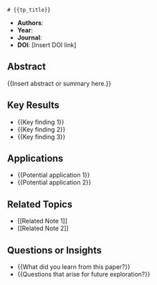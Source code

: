 	# {{tp_title}}

- **Authors**: 
- **Year**: 
- **Journal**: 
- **DOI**: [Insert DOI link]

## Abstract
{{Insert abstract or summary here.}}

## Key Results
- {{Key finding 1}}
- {{Key finding 2}}
- {{Key finding 3}}

## Applications
- {{Potential application 1}}
- {{Potential application 2}}

## Related Topics
- [[Related Note 1]]
- [[Related Note 2]]

## Questions or Insights
- {{What did you learn from this paper?}}
- {{Questions that arise for future exploration?}}
